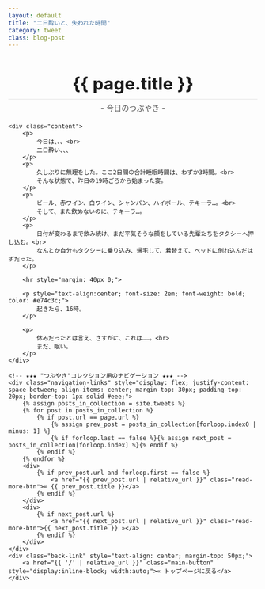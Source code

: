 ```yaml
---
layout: default
title: "二日酔いと、失われた時間"
category: tweet
class: blog-post
---
```


<div class="container blog-post" style="max-width: 850px;">
    <header style="text-align:center; margin-bottom: 20px;">
        <!-- ★★★ Jekyllの魔法で、タイトルを自動表示 ★★★ -->
        <h1 style="font-size: 2.5em; border-bottom: 2px solid #eee; padding-bottom:10px; margin-bottom: 5px;">{{ page.title }}</h1>
        <p style="font-size: 1.1em; color: #555; margin-top: 0;">- 今日のつぶやき -</p>
    </header>

    <div class="content">
        <p>
            今日は、、、<br>
            二日酔い、、、
        </p>
        <p>
            久しぶりに無理をした。ここ2日間の合計睡眠時間は、わずか3時間。<br>
            そんな状態で、昨日の19時ごろから始まった宴。
        </p>
        <p>
            ビール、赤ワイン、白ワイン、シャンパン、ハイボール、テキーラ…。<br>
            そして、また飲めないのに、テキーラ…。
        </p>
        <p>
            日付が変わるまで飲み続け、まだ平気そうな顔をしている先輩たちをタクシーへ押し込む。<br>
            なんとか自分もタクシーに乗り込み、帰宅して、着替えて、ベッドに倒れ込んだはずだった。
        </p>

        <hr style="margin: 40px 0;">

        <p style="text-align:center; font-size: 2em; font-weight: bold; color: #e74c3c;">
            起きたら、16時。
        </p>
        
        <p>
            休みだったとは言え、さすがに、これは……。<br>
            まだ、眠い。
        </p>
    </div>

    <!-- ★★★ "つぶやき"コレクション用のナビゲーション ★★★ -->
    <div class="navigation-links" style="display: flex; justify-content: space-between; align-items: center; margin-top: 30px; padding-top: 20px; border-top: 1px solid #eee;">
        {% assign posts_in_collection = site.tweets %}
        {% for post in posts_in_collection %}
            {% if post.url == page.url %}
                {% assign prev_post = posts_in_collection[forloop.index0 | minus: 1] %}
                {% if forloop.last == false %}{% assign next_post = posts_in_collection[forloop.index] %}{% endif %}
            {% endif %}
        {% endfor %}
        <div>
            {% if prev_post.url and forloop.first == false %}
                <a href="{{ prev_post.url | relative_url }}" class="read-more-btn">« {{ prev_post.title }}</a>
            {% endif %}
        </div>
        <div>
            {% if next_post.url %}
                <a href="{{ next_post.url | relative_url }}" class="read-more-btn">{{ next_post.title }} »</a>
            {% endif %}
        </div>
    </div>
    <div class="back-link" style="text-align: center; margin-top: 50px;">
        <a href="{{ '/' | relative_url }}" class="main-button" style="display:inline-block; width:auto;">« トップページに戻る</a>
    </div>
</div>